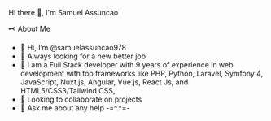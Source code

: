 Hi there 👋, I'm Samuel Assuncao

🗝️ About Me

- 👋 Hi, I’m @samuelassuncao978
- 💼 Always looking for a new better job
- 👀 I am a Full Stack developer with 9 years of experience in web development with top frameworks like PHP, Python, Laravel, Symfony 4, JavaScript, Nuxt.js, Angular, Vue.js, React Js, and HTML5/CSS3/Tailwind CSS, 
- 👯 Looking to collaborate on projects
- 💬 Ask me about any help -=^.^=-

<!---
samuelassuncao978/samuelassuncao978 is a ✨ special ✨ repository because its `README.md` (this file) appears on your GitHub profile.
You can click the Preview link to take a look at your changes.
--->
